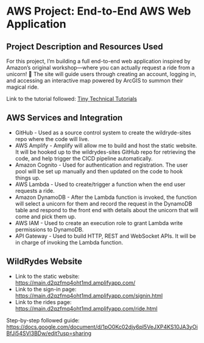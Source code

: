 # AWS Project: End-to-End AWS Web Application

## Project Description and Resources Used

For this project, I’m building a full end-to-end web application inspired by Amazon’s original workshop—where you can actually request a ride from a unicorn! 🦄 The site will guide users through creating an account, logging in, and accessing an interactive map powered by ArcGIS to summon their magical ride.

Link to the tutorial followed: [Tiny Technical Tutorials](https://www.youtube.com/watch?v=K6v6t5z6AsU)

## AWS Services and Integration

- GitHub - Used as a source control system to create the wildryde-sites repo where the code will live.
- AWS Amplify - Amplify will allow me to build and host the static website. It will be hooked up to the wildrydes-sites GitHub repo for retrieving the code, and help trigger the CICD pipeline automatically.
- Amazon Cognito - Used for authentication and registration. The user pool will be set up manually and then updated on the code to hook things up.
- AWS Lambda - Used to create/trigger a function when the end user requests a ride.
- Amazon DynamoDB - After the Lambda function is invoked, the function will select a unicorn for them and record the request in the DynamoDB table and respond to the front end with details about the unicorn that will come and pick them up.
- AWS IAM - Used to create an execution role to grant Lambda write permissions to DynamoDB.
- API Gateway - Used to build HTTP, REST and WebSocket APIs. It will be in charge of invoking the Lambda function.

## WildRydes Website

- Link to the static website: https://main.d2qzfmq4oht1md.amplifyapp.com/ 
- Link to the sign-in page: https://main.d2qzfmq4oht1md.amplifyapp.com/signin.html 
- Link to the rides page: https://main.d2qzfmq4oht1md.amplifyapp.com/ride.html 

Step-by-step followed guide: https://docs.google.com/document/d/1pO0Kc02djy6pl5VeJXP4KS10JA3yOiBfJi54SVl3BDw/edit?usp=sharing
